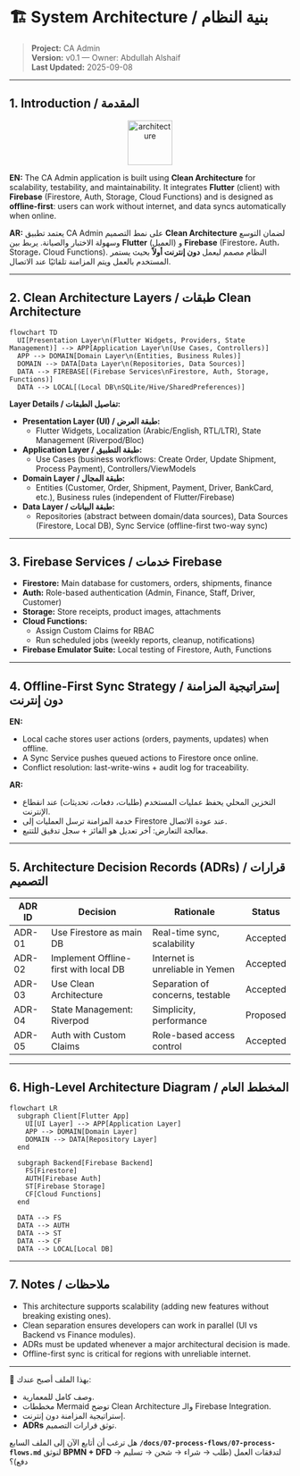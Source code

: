 
# 🏗️ System Architecture / بنية النظام

> **Project:** CA Admin  
> **Version:** v0.1 — Owner: Abdullah Alshaif  
> **Last Updated:** 2025-09-08

---

## 1. Introduction / المقدمة

<div align="center">
  <img src="https://img.icons8.com/color/96/000000/architecture.png" width="80" alt="architecture"/>
</div>

**EN:**
The CA Admin application is built using **Clean Architecture** for scalability, testability, and maintainability. It integrates **Flutter** (client) with **Firebase** (Firestore, Auth, Storage, Cloud Functions) and is designed as **offline-first**: users can work without internet, and data syncs automatically when online.

**AR:**
يعتمد تطبيق CA Admin على نمط التصميم **Clean Architecture** لضمان التوسع وسهولة الاختبار والصيانة. يربط بين **Flutter** (العميل) و **Firebase** (Firestore، Auth، Storage، Cloud Functions). النظام مصمم ليعمل **دون إنترنت أولاً** بحيث يستمر المستخدم بالعمل ويتم المزامنة تلقائيًا عند الاتصال.

---

## 2. Clean Architecture Layers / طبقات Clean Architecture

```mermaid
flowchart TD
  UI[Presentation Layer\n(Flutter Widgets, Providers, State Management)] --> APP[Application Layer\n(Use Cases, Controllers)]
  APP --> DOMAIN[Domain Layer\n(Entities, Business Rules)]
  DOMAIN --> DATA[Data Layer\n(Repositories, Data Sources)]
  DATA --> FIREBASE[(Firebase Services\nFirestore, Auth, Storage, Functions)]
  DATA --> LOCAL[(Local DB\nSQLite/Hive/SharedPreferences)]
```

**Layer Details / تفاصيل الطبقات:**

- **Presentation Layer (UI) / طبقة العرض:**
  - Flutter Widgets, Localization (Arabic/English, RTL/LTR), State Management (Riverpod/Bloc)
- **Application Layer / طبقة التطبيق:**
  - Use Cases (business workflows: Create Order, Update Shipment, Process Payment), Controllers/ViewModels
- **Domain Layer / طبقة المجال:**
  - Entities (Customer, Order, Shipment, Payment, Driver, BankCard, etc.), Business rules (independent of Flutter/Firebase)
- **Data Layer / طبقة البيانات:**
  - Repositories (abstract between domain/data sources), Data Sources (Firestore, Local DB), Sync Service (offline-first two-way sync)

---

## 3. Firebase Services / خدمات Firebase

- **Firestore:** Main database for customers, orders, shipments, finance
- **Auth:** Role-based authentication (Admin, Finance, Staff, Driver, Customer)
- **Storage:** Store receipts, product images, attachments
- **Cloud Functions:**
  - Assign Custom Claims for RBAC
  - Run scheduled jobs (weekly reports, cleanup, notifications)
- **Firebase Emulator Suite:** Local testing of Firestore, Auth, Functions

---

## 4. Offline-First Sync Strategy / إستراتيجية المزامنة دون إنترنت

**EN:**
- Local cache stores user actions (orders, payments, updates) when offline.
- A Sync Service pushes queued actions to Firestore once online.
- Conflict resolution: last-write-wins + audit log for traceability.

**AR:**
- التخزين المحلي يحفظ عمليات المستخدم (طلبات، دفعات، تحديثات) عند انقطاع الإنترنت.
- خدمة المزامنة ترسل العمليات إلى Firestore عند عودة الاتصال.
- معالجة التعارض: آخر تعديل هو الفائز + سجل تدقيق للتتبع.

---

## 5. Architecture Decision Records (ADRs) / قرارات التصميم

| ADR ID  | Decision                                 | Rationale                        | Status    |
|---------|------------------------------------------|-----------------------------------|-----------|
| ADR-01  | Use Firestore as main DB                 | Real-time sync, scalability       | Accepted  |
| ADR-02  | Implement Offline-first with local DB    | Internet is unreliable in Yemen   | Accepted  |
| ADR-03  | Use Clean Architecture                   | Separation of concerns, testable  | Accepted  |
| ADR-04  | State Management: Riverpod               | Simplicity, performance           | Proposed  |
| ADR-05  | Auth with Custom Claims                  | Role-based access control         | Accepted  |

---

## 6. High-Level Architecture Diagram / المخطط العام

```mermaid
flowchart LR
  subgraph Client[Flutter App]
    UI[UI Layer] --> APP[Application Layer]
    APP --> DOMAIN[Domain Layer]
    DOMAIN --> DATA[Repository Layer]
  end

  subgraph Backend[Firebase Backend]
    FS[Firestore]
    AUTH[Firebase Auth]
    ST[Firebase Storage]
    CF[Cloud Functions]
  end

  DATA --> FS
  DATA --> AUTH
  DATA --> ST
  DATA --> CF
  DATA --> LOCAL[Local DB]
```

---

## 7. Notes / ملاحظات

- This architecture supports scalability (adding new features without breaking existing ones).
- Clean separation ensures developers can work in parallel (UI vs Backend vs Finance modules).
- ADRs must be updated whenever a major architectural decision is made.
- Offline-first sync is critical for regions with unreliable internet.

---

🔹 بهذا الملف أصبح عندك:
- وصف كامل للمعمارية.
- مخططات Mermaid توضح Clean Architecture والـ Firebase Integration.
- إستراتيجية المزامنة دون إنترنت.
- **ADRs** توثق قرارات التصميم.

هل ترغب أن أتابع الآن إلى الملف السابع **`/docs/07-process-flows/07-process-flows.md`** لنوثق **BPMN + DFD** لتدفقات العمل (طلب → شراء → شحن → تسليم → دفع)؟
